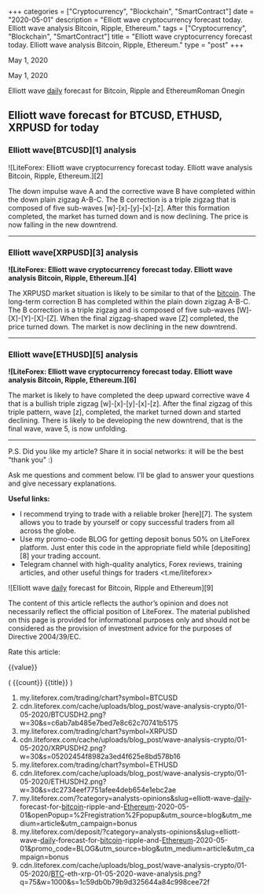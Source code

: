 +++
categories = ["Cryptocurrency", "Blockchain", "SmartContract"]
date = "2020-05-01"
description = "Elliott wave cryptocurrency forecast today. Elliott wave analysis Bitcoin, Ripple, Ethereum."
tags = ["Cryptocurrency", "Blockchain", "SmartContract"]
title = "Elliott wave cryptocurrency forecast today. Elliott wave analysis Bitcoin, Ripple, Ethereum."
type = "post"
+++

May 1, 2020

May 1, 2020

Elliott wave [daily](https://www.fintecher.org/2020/03/03/forex-trading-daily-strategy/) forecast for Bitcoin, Ripple and EthereumRoman Onegin

## Elliott wave forecast for BTCUSD, ETHUSD, XRPUSD for today

###  **Elliott wave[BTCUSD][1] analysis**

![LiteForex: Elliott wave cryptocurrency forecast today. Elliott wave
analysis Bitcoin, Ripple, Ethereum.][2]

The down impulse wave A and the corrective wave B have completed within
the down plain zigzag A-B-C. The B correction is a triple zigzag that is
composed of five sub-waves [w]-[x]-[y]-[x]-[z]. After this formation
completed, the market has turned down and is now declining. The price is
now falling in the new downtrend.

* * *

###  **Elliott wave[XRPUSD][3] analysis**

 **![LiteForex: Elliott wave cryptocurrency forecast today. Elliott wave
analysis Bitcoin, Ripple, Ethereum.][4]**

The XRPUSD market situation is likely to be similar to that of the
[bitcoin](https://www.letsplayfx.com/blog/forex-for-bitcoin/). The long-term correction B has completed within the plain down
zigzag A-B-C. The B correction is a triple zigzag and is composed of
five sub-waves [W]-[X]-[Y]-[X]-[Z]. When the final zigzag-shaped wave
[Z] completed, the price turned down. The market is now declining in the
new downtrend.

* * *

###  **Elliott wave[ETHUSD][5] analysis**

 **![LiteForex: Elliott wave cryptocurrency forecast today. Elliott wave
analysis Bitcoin, Ripple, Ethereum.][6]**

The market is likely to have completed the deep upward corrective wave 4
that is a bullish triple zigzag [w]-[x]-[y]-[x]-[z]. After the final
zigzag of this triple pattern, wave [z], completed, the market turned
down and started declining. There is likely to be developing the new
downtrend, that is the final wave, wave 5, is now unfolding.

* * *

P.S. Did you like my article? Share it in social networks: it will be
the best “thank you" :)

Ask me questions and comment below. I’ll be glad to answer your
questions and give necessary explanations.

 **Useful links:**

  * I recommend trying to trade with a reliable broker [here][7]. The system allows you to trade by yourself or copy successful traders from all across the globe.
  * Use my promo-code BLOG for getting deposit bonus 50% on LiteForex platform. Just enter this code in the appropriate field while [depositing][8] your trading account.
  * Telegram channel with high-quality analytics, Forex reviews, training articles, and other useful things for traders <t.me/liteforex>

![Elliott wave [daily](https://www.fintecher.org/2020/03/03/forex-trading-daily-strategy/) forecast for Bitcoin, Ripple and Ethereum][9]

The content of this article reflects the author’s opinion and does not
necessarily reflect the official position of LiteForex. The material
published on this page is provided for informational purposes only and
should not be considered as the provision of investment advice for the
purposes of Directive 2004/39/EC.

Rate this article:

{{value}}

( {{count}} {{title}} )

   1. my.liteforex.com/trading/chart?symbol=BTCUSD
   2. cdn.liteforex.com/cache/uploads/blog_post/wave-analysis-crypto/01-05-2020/BTCUSDH2.png?w=30&s=c6ab7ab485e7bed7e8c62c70741b5175
   3. my.liteforex.com/trading/chart?symbol=XRPUSD
   4. cdn.liteforex.com/cache/uploads/blog_post/wave-analysis-crypto/01-05-2020/XRPUSDH2.png?w=30&s=05202454f8982a3ed4f625e8bd578b16
   5. my.liteforex.com/trading/chart?symbol=ETHUSD
   6. cdn.liteforex.com/cache/uploads/blog_post/wave-analysis-crypto/01-05-2020/ETHUSDH2.png?w=30&s=dc2734eef7751afee4deb654e1ebc2ae
   7. my.liteforex.com/?category=analysts-opinions&slug=elliott-wave-[daily](https://www.fintecher.org/2020/03/03/forex-trading-daily-strategy/)-forecast-for-[bitcoin](https://www.letsplayfx.com/blog/forex-for-bitcoin/)-ripple-and-[Ethereum](https://www.playgroundfx.com/blog/the-creator-of-ethereum/)-2020-05-01&openPopup=%2Fregistration%2Fpopup&utm_source=blog&utm_medium=article&utm_campaign=bonus
   8. my.liteforex.com/deposit/?category=analysts-opinions&slug=elliott-wave-[daily](https://www.fintecher.org/2020/03/03/forex-trading-daily-strategy/)-forecast-for-[bitcoin](https://www.letsplayfx.com/blog/forex-for-bitcoin/)-ripple-and-[Ethereum](https://www.playgroundfx.com/blog/the-creator-of-ethereum/)-2020-05-01&promo_code=BLOG&utm_source=blog&utm_medium=article&utm_campaign=bonus
   9. cdn.liteforex.com/cache/uploads/blog_post/wave-analysis-crypto/01-05-2020/[BTC](https://www.playgroundfx.com/blog/who-is-the-creator-of-bitcoin/)-eth-xrp-01-05-2020-wave-analysis.png?q=75&w=1000&s=1c59db0b79b9d325644a84c998cee72f